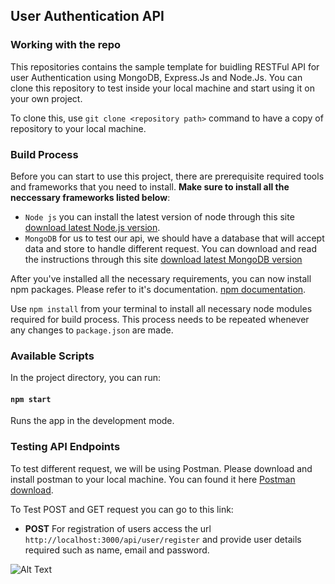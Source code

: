 ## User Authentication API 

### Working with the repo 
This repositories contains the sample template for buidling RESTFul API for user Authentication using MongoDB, Express.Js and Node.Js. You can clone this repository to test inside your local machine and start using it on your own project.

To clone this, use `git clone <repository path>` command to have a copy of repository to your local machine.

### Build Process
Before you can start to use this project, there are prerequisite required tools and frameworks that you need to install. **Make sure to install all the neccessary frameworks listed below**:

* `Node js` you can install the latest version of node through this site [download latest Node.js version](https://nodejs.org/en/download/).
* `MongoDB` for us to test our api, we should have a database that will accept data and store to handle different request. You can download and read the instructions through this site [download latest MongoDB version](https://docs.mongodb.com/manual/tutorial/install-mongodb-on-windows/) 

After you've installed all the necessary requirements, you can now install npm packages. Please refer to it's documentation. [npm documentation](https://docs.npmjs.com/downloading-and-installing-packages-locally).

Use `npm install` from your terminal to install all necessary node modules required for build process. This process needs to be repeated whenever any changes to `package.json` are made.

### Available Scripts

In the project directory, you can run:

#### `npm start`
Runs the app in the development mode. <br>

### Testing API Endpoints

To test different request, we will be using Postman. Please download and install postman to your local machine. You can found it here [Postman download](https://www.postman.com/).

To Test POST and GET request you can go to this link:
* **POST** For registration of users access the url `http://localhost:3000/api/user/register` and provide user details required such as name, email and password.

![Alt Text](https://imgur.com/NansqQ3)



 

